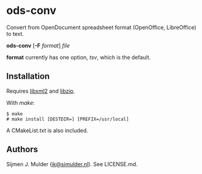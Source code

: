 ods-conv
========
Convert from OpenDocument spreadsheet format (OpenOffice, LibreOffice)
to text.

**ods-conv** [**-F** *format*] *file*

**format** currently has one option, *tsv*, which is the default.

Installation
------------
Requires [libxml2](https://gitlab.gnome.org/GNOME/libxml2/-/wikis/home)
and [libzip](https://libzip.org/).

With *make*:

    $ make
    # make install [DESTDIR=] [PREFIX=/usr/local]

A CMakeList.txt is also included.

Authors
-------
Sijmen J. Mulder (<ik@sjmulder.nl>). See LICENSE.md.
